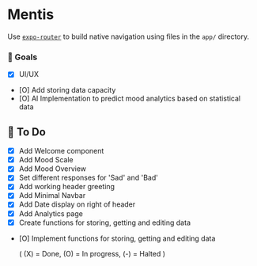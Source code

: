 # Mentis

Use [`expo-router`](https://expo.github.io/router) to build native navigation using files in the `app/` directory.

### 🚀 Goals

- [X] UI/UX
- [O] Add storing data capacity
- [O] AI Implementation to predict mood analytics based on statistical data


## 📝 To Do

- [X] Add Welcome component
- [X] Add Mood Scale
- [X] Add Mood Overview
- [X] Set different responses for 'Sad' and 'Bad'
- [X] Add working header greeting
- [X] Add Minimal Navbar
- [X] Add Date display on right of header
- [X] Add Analytics page
- [X] Create functions for storing, getting and editing data
- [O] Implement functions for storing, getting and editing data

    ( (X) = Done, (O) = In progress, (-) = Halted )

